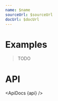 ```yaml
---
name: $name
sourceUrl: $sourceUrl
docUrl: $docUrl
---
```


<script lang="ts">
  import api from '$lib/components/AppLayout.svelte?raw&sveld';
  import ApiDocs from '$lib/components/ApiDocs.svelte';

	import AppLayout from '$lib/components/AppLayout.svelte';
	import Preview from '$lib/components/Preview.svelte';
</script>

# Examples

> TODO

# API

<ApiDocs {api} />
